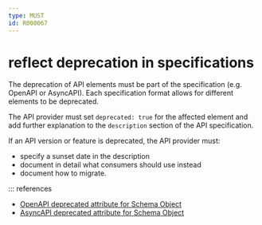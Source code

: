 ```yaml
---
type: MUST
id: R000067
---
```


# reflect deprecation in specifications

The deprecation of API elements must be part of the specification (e.g. OpenAPI or AsyncAPI). Each specification format allows for different elements to be deprecated.

The API provider must set `deprecated: true` for the affected element and add further explanation to the `description` section of the API specification.

If an API version or feature is deprecated, the API provider must:

- specify a sunset date in the description
- document in detail what consumers should use instead
- document how to migrate.

::: references

- [OpenAPI deprecated attribute for Schema Object](https://swagger.io/specification/#schema-object)
- [AsyncAPI deprecated attribute for Schema Object](https://www.asyncapi.com/docs/specifications/v2.3.0#schemaObject)
